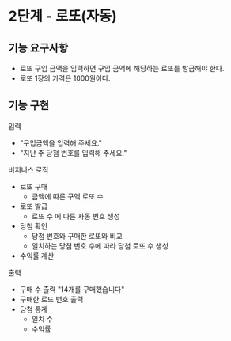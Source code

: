 # 2단계 - 로또(자동)

## 기능 요구사항
* 로또 구입 금액을 입력하면 구입 금액에 해당하는 로또를 발급해야 한다.
* 로또 1장의 가격은 1000원이다.

## 기능 구현 
입력
- "구입금액을 입력해 주세요."
- "지난 주 당첨 번호를 입력해 주세요."

비지니스 로직
- 로또 구매
    - 금액에 따른 구액 로또 수
- 로또 발급
    - 로또 수 에 따른 자동 번호 생성
- 당첨 확인
    - 당첨 번호와 구매한 로또와 비교
    - 일치하는 당첨 번호 수에 따라 당첨 로또 수 생성
- 수익률 계산

출력
- 구매 수 출력 "14개를 구매했습니다"
- 구매한 로또 번호 출력
- 당첨 통계
    - 일치 수
    - 수익률
        
       